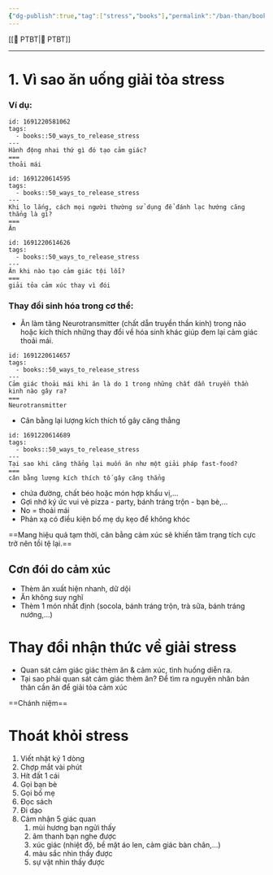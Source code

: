 ```yaml
---
{"dg-publish":true,"tag":["stress","books"],"permalink":"/ban-than/books/50-cach-giai-stress-ma-khong-can-an-uong/","dgPassFrontmatter":true}
---
```


[[💎 PTBT\|💎 PTBT]]
___


# 1. Vì sao ăn uống giải tỏa stress

### Ví dụ:
```anki
id: 1691220581062
tags:
  - books::50_ways_to_release_stress
---
Hành động nhai thứ gì đó tạo cảm giác?
===
thoải mái
```



```anki
id: 1691220614595
tags:
  - books::50_ways_to_release_stress
---
Khi lo lắng, cách mọi người thường sử dụng để đánh lạc hướng căng thẳng là gì?
===
Ăn
```


```anki
id: 1691220614626
tags:
  - books::50_ways_to_release_stress
---
Ăn khi nào tạo cảm giác tội lỗi?
===
giải tỏa cảm xúc thay vì đói
```




### Thay đổi sinh hóa trong cơ thể:
- Ăn làm tăng Neurotransmitter (chất dẫn truyền thần kinh) trong não hoặc kích thích những thay đổi về hóa sinh khác giúp đem lại cảm giác thoải mái.
```anki
id: 1691220614657
tags:
  - books::50_ways_to_release_stress
---
Cảm giác thoải mái khi ăn là do 1 trong những chất dẫn truyền thần kinh nào gây ra?
===
Neurotransmitter
```

- Cân bằng lại lượng kích thích tố gây căng thẳng
```anki
id: 1691220614689
tags:
  - books::50_ways_to_release_stress
---
Tại sao khi căng thẳng lại muốn ăn như một giải pháp fast-food?
===
cân bằng lượng kích thích tố gây căng thẳng
```

- chứa đường, chất béo hoặc món hợp khẩu vị,...
- Gợi nhớ ký ức vui vẻ
pizza - party, bánh tráng trộn - bạn bè,...
- No = thoải mái
- Phản xạ có điều kiện
bố mẹ dụ kẹo để không khóc

 ==Mang hiệu quả tạm thời, cân bằng cảm xúc sẽ khiến tâm trạng tích cực trở nên tồi tệ lại.==
<!--SR:!2023-08-16,2,246-->

## Cơn đói do cảm xúc

- Thèm ăn xuất hiện nhanh, dữ dội
- Ăn không suy nghĩ
- Thèm 1 món nhất định (socola, bánh tráng trộn, trà sữa, bánh tráng nướng,...)

# Thay đổi nhận thức về giải stress

- Quan sát cảm giác giác thèm ăn & cảm xúc, tình huống diễn ra.
- Tại sao phải quan sát cảm giác thèm ăn?
Để tìm ra nguyên nhân bản thân cần ăn để giải tỏa cảm xúc

==Chánh niệm==
<!--SR:!2023-08-15,1,210-->

# Thoát khỏi stress

1. Viết nhật ký 1 dòng
2. Chợp mắt vài phút
3. Hít đất 1 cái
4. Gọi bạn bè
5. Gọi bố mẹ
6. Đọc sách
7. Đi dạo
8. Cảm nhận 5 giác quan 
	1. mùi hương bạn ngửi thấy
	2. âm thanh bạn nghe được
	3. xúc giác (nhiệt độ, bề mặt áo len, cảm giác bàn chân,...)
	4. màu sắc nhìn thấy được
	5. sự vật nhìn thấy được